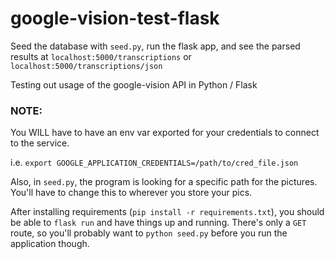 # google-vision-test-flask

Seed the database with `seed.py`, run the flask app, and see the parsed results at `localhost:5000/transcriptions` or `localhost:5000/transcriptions/json`

Testing out usage of the google-vision API in Python / Flask

### NOTE:

You WILL have to have an env var exported for your credentials to connect to the service.

i.e. `export GOOGLE_APPLICATION_CREDENTIALS=/path/to/cred_file.json`

Also, in `seed.py`, the program is looking for a specific path for the pictures.  You'll have to change this to wherever you store your pics.

After installing requirements (`pip install -r requirements.txt`), you should be able to `flask run` and have things up and running.  There's only a `GET` route, so you'll probably want to `python seed.py` before you run the application though.
